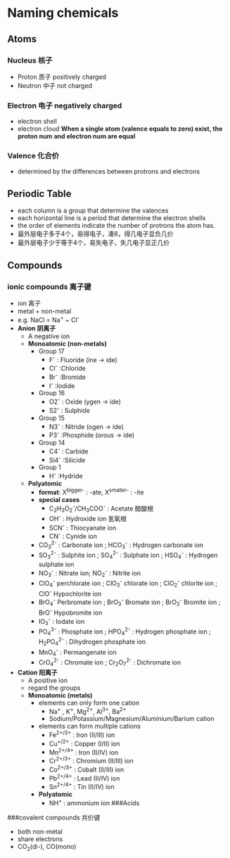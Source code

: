 # Naming chemicals
## Atoms
### Nucleus 核子
- Proton 质子 positively charged
- Neutron 中子 not charged
### Electron 电子 negatively charged
- electron shell
- electron cloud
**When a single atom (valence equals to zero) exist, the proton num and electron num are equal**

### Valence 化合价
- determined by the differences between protrons and electrons

## Periodic Table 
- each column is a group that determine the valences
- each horizontal line is a period that determine the electron shells
- the order of elements indicate the number of protrons the atom has.
- 最外层电子多于4个，易得电子，凑8，得几电子显负几价
- 最外层电子少于等于4个，易失电子，失几电子显正几价

## Compounds
### ionic compounds 离子键
  - ion 离子
  - metal + non-metal
  - e.g. NaCl = Na<sup>+</sup> ~ Cl<sup>-</sup>
  - **Anion 阴离子**
    - A negative ion
    - **Monoatomic (non-metals)**
      - Group 17
        - F<sup>-</sup> : Fluoride (ine -> ide)
        - Cl<sup>-</sup> :Chloride
        - Br<sup>-</sup> :Bromide
        - I<sup>-</sup> :Iodide
      - Group 16
        - O2<sup>-</sup> : Oxide  (ygen -> ide)
        - S2<sup>-</sup> : Sulphide
      - Group 15
        - N3<sup>-</sup> : Nitride (ogen -> ide)
        - P3<sup>-</sup> :Phosphide (orous -> ide)
      - Group 14
        - C4<sup>-</sup> : Carbide
        - Si4<sup>-</sup> :Silicide
      - Group 1
        - H<sup>-</sup> :Hydride
    - **Polyatomic**
      - **format**: X<sup>bigger-</sup> : -ate, X<sup>smaller-</sup> : -ite
      - **special cases**
        - C<sub>2</sub>H<sub>3</sub>O<sub>2</sub><sup>-</sup>/CH<sub>3</sub>COO<sup>-</sup> : Acetate 醋酸根
        - OH<sup>-</sup> : Hydroxide ion 氢氧根
        - SCN<sup>-</sup> : Thiocyanate ion
        - CN<sup>-</sup> : Cynide ion
      - CO<sub>3</sub><sup>2-</sup> : Carbonate ion ; HCO<sub>3</sub><sup>-</sup> : Hydrogen carbonate ion
      - SO<sub>3</sub><sup>2-</sup> : Sulphite ion ; SO<sub>4</sub><sup>2-</sup>  : Sulphate ion ; HSO<sub>4</sub><sup>-</sup> : Hydrogen sulphate ion
      - NO<sub>3</sub><sup>-</sup> : Nitrate ion; NO<sub>2</sub><sup>-</sup> : Nitrite ion
      - ClO<sub>4</sub><sup>-</sup> perchlorate ion ; ClO<sub>3</sub><sup>-</sup> chlorate ion ; ClO<sub>2</sub><sup>-</sup> chlorite ion ; ClO<sup>-</sup> Hypochlorite ion
      - BrO<sub>4</sub><sup>-</sup> Perbromate ion ; BrO<sub>3</sub><sup>-</sup> Bromate ion ; BrO<sub>2</sub><sup>-</sup> Bromite ion ; BrO<sup>-</sup> Hypobromite ion
      - IO<sub>3</sub><sup>-</sup> : Iodate ion
      - PO<sub>4</sub><sup>3-</sup> : Phosphate ion ; HPO<sub>4</sub><sup>2-</sup> :  Hydrogen phosphate ion ; H<sub>2</sub>PO<sub>4</sub><sup>2-</sup> :  Dihydrogen phosphate ion
      - MnO<sub>4</sub><sup>-</sup>  : Permangenate ion
      - CrO<sub>4</sub><sup>2-</sup> :  Chromate ion ; Cr<sub>2</sub>O<sub>7</sub><sup>2-</sup> :  Dichromate ion
- **Cation 阳离子**
  - A positive ion
  - regard the groups
  - **Monoatomic (metals)**
      - elements can only form one cation
        - Na<sup>+</sup> , K<sup>+</sup>, Mg<sup>2+</sup>, Al<sup>3+</sup>, Ba<sup>2+</sup>
        - Sodium/Potassium/Magnesium/Aluminium/Barium cation
      - elements can form multiple cations
        - Fe<sup>2+/3+</sup> : Iron (II/III) ion
        - Cu<sup>+/2+</sup> : Copper (I/II) ion
        - Mn<sup>2+/4+</sup> : Iron (II/IV) ion
        - Cr<sup>2+/3+</sup> : Chromium (II/III) ion
        - Co<sup>2+/3+</sup> : Cobalt (II/III) ion
        - Pb<sup>2+/4+</sup> : Lead (II/IV) ion
        - Sn<sup>2+/4+</sup> : Tin (II/IV) ion
      - **Polyatomic**
        - NH<sup>+</sup> : ammonium ion
###Acids

###covalent compounds 共价键
  - both non-metal
  - share electrons
  - CO<sub>2</sub>(di-), CO(mono)
